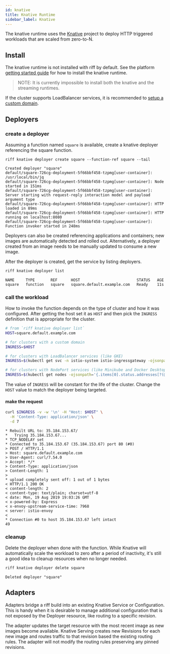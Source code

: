 ```yaml
---
id: knative
title: Knative Runtime
sidebar_label: Knative
---
```


The knative runtime uses the [Knative](https://knative.dev) project to deploy HTTP triggered workloads that are scaled from zero-to-N.

## Install

The knative runtime is not installed with riff by default. See the platform [getting started guide](../getting-started.md) for how to install the knative runtime.

> NOTE: It is currently impossible to install both the knative and the streaming runtimes.

If the cluster supports LoadBalancer services, it is recommended to [setup a custom domain](https://knative.dev/docs/serving/using-a-custom-domain/).

## Deployers

### create a deployer

Assuming a function named `square` is available, create a knative deployer referencing the square function.

```terminal
riff knative deployer create square --function-ref square --tail
```

```
Created deployer "square"
default/square-726cg-deployment-5f66bbf458-tzpmg[user-container]: /usr/local/bin/jq
default/square-726cg-deployment-5f66bbf458-tzpmg[user-container]: Node started in 151ms
default/square-726cg-deployment-5f66bbf458-tzpmg[user-container]: Server starting with request-reply interaction model and payload argument type
default/square-726cg-deployment-5f66bbf458-tzpmg[user-container]: HTTP loaded in 89ms
default/square-726cg-deployment-5f66bbf458-tzpmg[user-container]: HTTP running on localhost:8080
default/square-726cg-deployment-5f66bbf458-tzpmg[user-container]: Function invoker started in 248ms
```

Deployers can also be created referencing applications and containers; new images are automatically detected and rolled out. Alternatively, a deployer created from an image needs to be manually updated to consume a new image.

After the deployer is created, get the service by listing deployers.

```sh
riff knative deployer list
```

```
NAME     TYPE       REF      HOST                         STATUS   AGE
square   function   square   square.default.example.com   Ready    11s
```

### call the workload

How to invoke the function depends on the type of cluster and how it was configured. After getting the host set it as `HOST` and then pick the `INGRESS` definition that is appropriate for the cluster.

```sh
# from `riff knative deployer list`
HOST=square.default.example.com

# for clusters with a custom domain
INGRESS=$HOST

# for clusters with LoadBalancer services (like GKE)
INGRESS=$(kubectl get svc -n istio-system istio-ingressgateway -ojsonpath='{.status.loadBalancer.ingress[0].ip}')

# for clusters with NodePort services (like Minikube and Docker Desktop)
INGRESS=$(kubectl get nodes -ojsonpath='{.items[0].status.addresses[?(@.type=="InternalIP")].address}'):$(kubectl get svc -n istio-system istio-ingressgateway -ojsonpath='{.spec.ports[?(@.name=="http2")].nodePort}')
```

The value of `INGRESS` will be constant for the life of the cluster. Change the `HOST` value to match the deployer being targeted.

#### make the request

```sh
curl $INGRESS -v -w '\n' -H "Host: $HOST" \
  -H 'Content-Type: application/json' \
  -d 7
```

```
* Rebuilt URL to: 35.184.153.67/
*   Trying 35.184.153.67...
* TCP_NODELAY set
* Connected to 35.184.153.67 (35.184.153.67) port 80 (#0)
> POST / HTTP/1.1
> Host: square.default.example.com
> User-Agent: curl/7.54.0
> Accept: */*
> Content-Type: application/json
> Content-Length: 1
> 
* upload completely sent off: 1 out of 1 bytes
< HTTP/1.1 200 OK
< content-length: 2
< content-type: text/plain; charset=utf-8
< date: Mon, 19 Aug 2019 19:03:26 GMT
< x-powered-by: Express
< x-envoy-upstream-service-time: 7968
< server: istio-envoy
< 
* Connection #0 to host 35.184.153.67 left intact
49
```

### cleanup

Delete the deployer when done with the function. While Knative will automatically scale the workload to zero after a period of inactivity, it's still a good idea to cleanup resources when no longer needed.

```sh
riff knative deployer delete square
```

```
Deleted deployer "square"
```

## Adapters

Adapters bridge a riff build into an existing Knative Service or Configuration. This is handy when it is desirable to manage additional configuration that is not exposed by the Deployer resource, like routing to a specific revision.

The adapter updates the target resource with the most recent image as new images become available. Knative Serving creates new Revisions for each new image and routes traffic to that revision based the existing routing rules. The adapter will not modify the routing rules preserving any pinned revisions.
